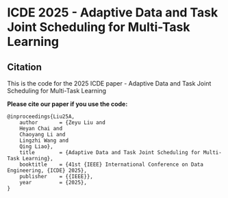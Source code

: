 # ICDE 2025 - Adaptive Data and Task Joint Scheduling for Multi-Task Learning

## Citation
This is the code for the 2025 ICDE paper - Adaptive Data and Task Joint Scheduling for Multi-Task Learning

**Please cite our paper if you use the code:**
```
@inproceedings{Liu25A,
	author       = {Zeyu Liu and
	Heyan Chai and
	Chaoyang Li and
	Lingzhi Wang and
	Qing Liao},
	title        = {Adaptive Data and Task Joint Scheduling for Multi-Task Learning},
	booktitle    = {41st {IEEE} International Conference on Data Engineering, {ICDE} 2025},
	publisher    = {{IEEE}},
	year         = {2025},
}
```
